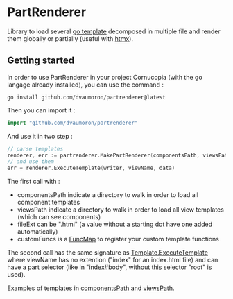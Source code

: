 # PartRenderer

Library to load several [go template](https://pkg.go.dev/text/template) decomposed in multiple file and render them globally or partially (useful with [htmx](https://htmx.org/)).

## Getting started

In order to use PartRenderer in your project Cornucopia (with the go langage already installed), you can use the command :

    go install github.com/dvaumoron/partrenderer@latest

Then you can import it :

```Go
import "github.com/dvaumoron/partrenderer"
```

And use it in two step :

```Go
// parse templates
renderer, err := partrenderer.MakePartRenderer(componentsPath, viewsPath, fileExt, customFuncs)
// and use them
err = renderer.ExecuteTemplate(writer, viewName, data)
```

The first call with :

- componentsPath indicate a directory to walk in order to load all component templates
- viewsPath indicate a directory to walk in order to load all view templates (which can see components)
- fileExt can be ".html" (a value without a starting dot have one added automatically)
- customFuncs is a [FuncMap](https://pkg.go.dev/text/template#FuncMap) to register your custom template functions

The second call has the same signature as [Template.ExecuteTemplate](https://pkg.go.dev/text/template#Template.ExecuteTemplate) where viewName has no extention ("index" for an index.html file) and can have a part selector (like in "index#body", without this selector "root" is used).

Examples of templates in [componentsPath](https://github.com/dvaumoron/puzzletest/tree/main/templatedata/templates/components) and [viewsPath](https://github.com/dvaumoron/puzzletest/tree/main/templatedata/templates/views).

